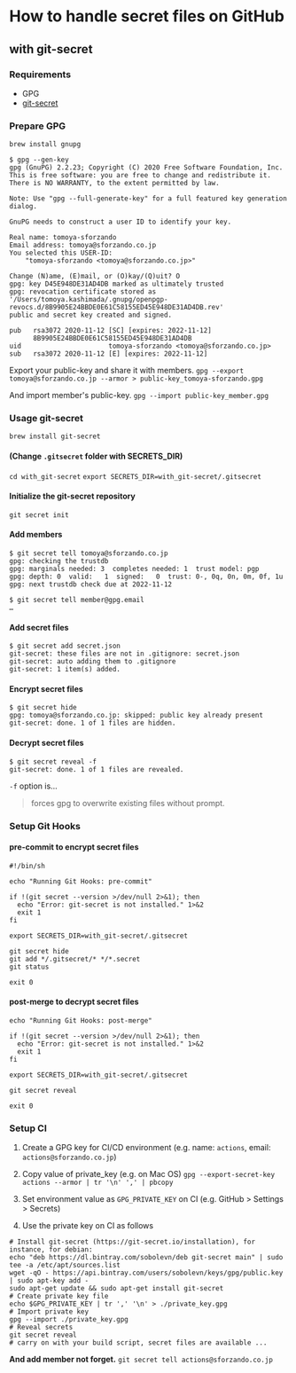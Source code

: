 # How to handle secret files on GitHub

## with git-secret

### Requirements

- GPG
- [git-secret](https://git-secret.io/)

### Prepare GPG

`brew install gnupg`

```Shell
$ gpg --gen-key
gpg (GnuPG) 2.2.23; Copyright (C) 2020 Free Software Foundation, Inc.
This is free software: you are free to change and redistribute it.
There is NO WARRANTY, to the extent permitted by law.

Note: Use "gpg --full-generate-key" for a full featured key generation dialog.

GnuPG needs to construct a user ID to identify your key.

Real name: tomoya-sforzando
Email address: tomoya@sforzando.co.jp
You selected this USER-ID:
    "tomoya-sforzando <tomoya@sforzando.co.jp>"

Change (N)ame, (E)mail, or (O)kay/(Q)uit? O
gpg: key D45E948DE31AD4DB marked as ultimately trusted
gpg: revocation certificate stored as '/Users/tomoya.kashimada/.gnupg/openpgp-revocs.d/8B9905E24BBDE0E61C58155ED45E948DE31AD4DB.rev'
public and secret key created and signed.

pub   rsa3072 2020-11-12 [SC] [expires: 2022-11-12]
      8B9905E24BBDE0E61C58155ED45E948DE31AD4DB
uid                      tomoya-sforzando <tomoya@sforzando.co.jp>
sub   rsa3072 2020-11-12 [E] [expires: 2022-11-12]
```

Export your public-key and share it with members.
`gpg --export tomoya@sforzando.co.jp --armor > public-key_tomoya-sforzando.gpg`

And import member's public-key.
`gpg --import public-key_member.gpg`

### Usage git-secret

`brew install git-secret`

#### (Change `.gitsecret` folder with SECRETS_DIR)

`cd with_git-secret`
`export SECRETS_DIR=with_git-secret/.gitsecret`

#### Initialize the git-secret repository

`git secret init`

#### Add members

```Shell
$ git secret tell tomoya@sforzando.co.jp
gpg: checking the trustdb
gpg: marginals needed: 3  completes needed: 1  trust model: pgp
gpg: depth: 0  valid:   1  signed:   0  trust: 0-, 0q, 0n, 0m, 0f, 1u
gpg: next trustdb check due at 2022-11-12

$ git secret tell member@gpg.email
…
```

#### Add secret files

```Shell
$ git secret add secret.json
git-secret: these files are not in .gitignore: secret.json
git-secret: auto adding them to .gitignore
git-secret: 1 item(s) added.
```

#### Encrypt secret files

```Shell
$ git secret hide
gpg: tomoya@sforzando.co.jp: skipped: public key already present
git-secret: done. 1 of 1 files are hidden.
```

#### Decrypt secret files

```Shell
$ git secret reveal -f
git-secret: done. 1 of 1 files are revealed.
```

`-f` option is…
> forces gpg to overwrite existing files without prompt.

### Setup Git Hooks

#### pre-commit to encrypt secret files

```Shell
#!/bin/sh

echo "Running Git Hooks: pre-commit"

if !(git secret --version >/dev/null 2>&1); then
  echo "Error: git-secret is not installed." 1>&2
  exit 1
fi

export SECRETS_DIR=with_git-secret/.gitsecret

git secret hide
git add */.gitsecret/* */*.secret
git status

exit 0
```

#### post-merge to decrypt secret files

```Shell
echo "Running Git Hooks: post-merge"

if !(git secret --version >/dev/null 2>&1); then
  echo "Error: git-secret is not installed." 1>&2
  exit 1
fi

export SECRETS_DIR=with_git-secret/.gitsecret

git secret reveal

exit 0
```

### Setup CI

1. Create a GPG key for CI/CD environment (e.g. name: `actions`, email: `actions@sforzando.co.jp`)
1. Copy value of private_key (e.g. on Mac OS)
`gpg --export-secret-key actions --armor | tr '\n' ',' | pbcopy`

1. Set environment value as `GPG_PRIVATE_KEY` on CI (e.g. GitHub > Settings > Secrets)
1. Use the private key on CI as follows

```Shell
# Install git-secret (https://git-secret.io/installation), for instance, for debian:
echo "deb https://dl.bintray.com/sobolevn/deb git-secret main" | sudo tee -a /etc/apt/sources.list
wget -qO - https://api.bintray.com/users/sobolevn/keys/gpg/public.key | sudo apt-key add -
sudo apt-get update && sudo apt-get install git-secret
# Create private key file
echo $GPG_PRIVATE_KEY | tr ',' '\n' > ./private_key.gpg
# Import private key
gpg --import ./private_key.gpg
# Reveal secrets
git secret reveal
# carry on with your build script, secret files are available ...
```

**And add member not forget.**
`git secret tell actions@sforzando.co.jp`
